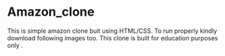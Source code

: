 # Amazon_clone 
This is simple amazon clone buit using HTML/CSS.
To run properly kindly download following images too.
This clone is built for education purposes only .
